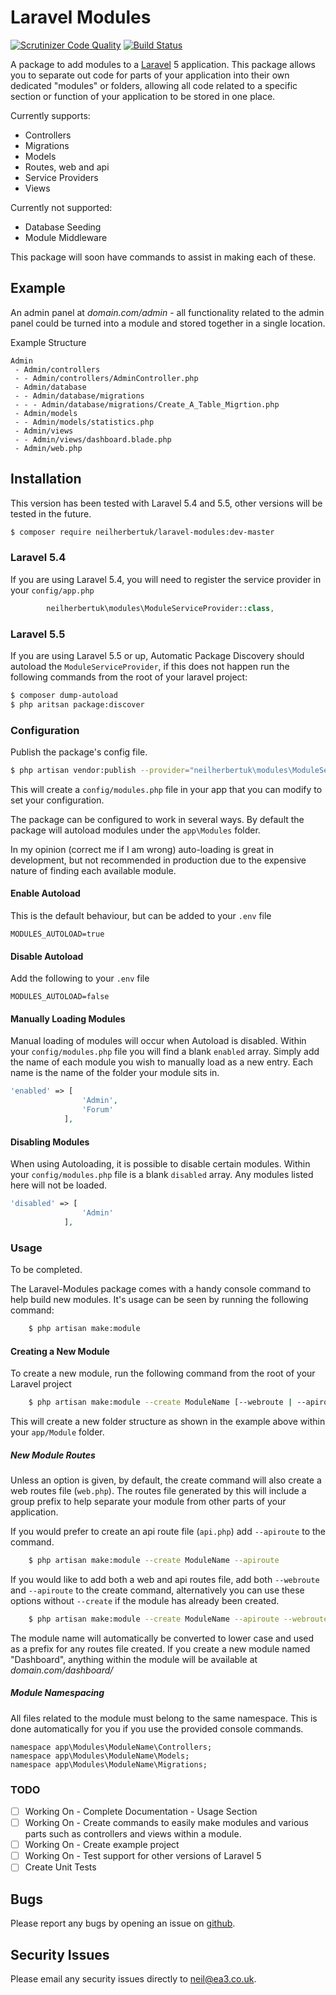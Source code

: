 Laravel Modules
===============

[![Scrutinizer Code Quality](https://scrutinizer-ci.com/g/neilherbertuk/modules/badges/quality-score.png?b=master)](https://scrutinizer-ci.com/g/neilherbertuk/modules/?branch=master) [![Build Status](https://scrutinizer-ci.com/g/neilherbertuk/modules/badges/build.png?b=master)](https://scrutinizer-ci.com/g/neilherbertuk/modules/build-status/master)

A package to add modules to a [Laravel](https://laravel.com/) 5 application. This package allows you to separate out code for parts of your application into their own dedicated "modules" or folders, allowing all code related to a specific section or function of your application to be stored in one place.

Currently supports:
 - Controllers
 - Migrations
 - Models
 - Routes, web and api
 - Service Providers
 - Views

Currently not supported:
 - Database Seeding
 - Module Middleware

This package will soon have commands to assist in making each of these.
 
## Example
An admin panel at *domain.com/admin* - all functionality related to the admin panel could be turned into a module and stored together in a single location.

Example Structure

    Admin
     - Admin/controllers
     - - Admin/controllers/AdminController.php
     - Admin/database
     - - Admin/database/migrations
     - - - Admin/database/migrations/Create_A_Table_Migrtion.php
     - Admin/models
     - - Admin/models/statistics.php
     - Admin/views
     - - Admin/views/dashboard.blade.php
     - Admin/web.php

## Installation

This version has been tested with Laravel 5.4 and 5.5, other versions will be tested in the future.

```bash
$ composer require neilherbertuk/laravel-modules:dev-master
```

### Laravel 5.4
If you are using Laravel 5.4, you will need to register the service provider in your `config/app.php`

```php
        neilherbertuk\modules\ModuleServiceProvider::class,
```

### Laravel 5.5
If you are using Laravel 5.5 or up, Automatic Package Discovery should autoload the `ModuleServiceProvider`, if this does not happen run the following commands from the root of your laravel project:

```bash
$ composer dump-autoload
$ php aritsan package:discover
```

### Configuration

Publish the package's config file.

```bash
$ php artisan vendor:publish --provider="neilherbertuk\modules\ModuleServiceProvider" --tag=config
```

This will create a `config/modules.php` file in your app that you can modify to set your configuration.

The package can be configured to work in several ways. By default the package will autoload modules under the `app\Modules` folder.

In my opinion (correct me if I am wrong) auto-loading is great in development, but not recommended in production due to the expensive nature of finding each available module.

#### Enable Autoload

This is the default behaviour, but can be added to your `.env` file

```dotenv
MODULES_AUTOLOAD=true
```
#### Disable Autoload

Add the following to your `.env` file

```dotenv
MODULES_AUTOLOAD=false
```

#### Manually Loading Modules

Manual loading of modules will occur when Autoload is disabled. 
Within your `config/modules.php` file you will find a blank `enabled` array. Simply add the name of each module you wish to manually load as a new entry. Each name is the name of the folder your module sits in.

```php
'enabled' => [
                'Admin',
                'Forum'
            ],
```

#### Disabling Modules

When using Autoloading, it is possible to disable certain modules. Within your `config/modules.php` file is a blank `disabled` array. Any modules listed here will not be loaded.

```php
'disabled' => [
                'Admin'
            ],
```

### Usage

To be completed.

The Laravel-Modules package comes with a handy console command to help build new modules.
It's usage can be seen by running the following command:

```bash
    $ php artisan make:module
```

#### Creating a New Module

To create a new module, run the following command from the root of your Laravel project

```bash
    $ php artisan make:module --create ModuleName [--webroute | --apiroute]
```

This will create a new folder structure as shown in the example above within your `app/Module` folder.

##### New Module Routes #####
Unless an option is given, by default, the create command will also create a web routes file (`web.php`).
The routes file generated by this will include a group prefix to help separate your module from other parts of your application.   

If you would prefer to create an api route file (`api.php`) add `--apiroute` to the command.

```bash
    $ php artisan make:module --create ModuleName --apiroute
```

If you would like to add both a web and api routes file, add both `--webroute` and `--apiroute` to the create command,
 alternatively you can use these options without `--create` if the module has already been created.

```bash
    $ php artisan make:module --create ModuleName --apiroute --webroute
```  

The module name will automatically be converted to lower case and used as a prefix for any routes file created.
If you create a new module named "Dashboard", anything within the module will be available at *domain.com/dashboard/*

#####  Module Namespacing #####
All files related to the module must belong to the same namespace. This is done automatically for you if you use the provided console commands.

```
namespace app\Modules\ModuleName\Controllers;
namespace app\Modules\ModuleName\Models;
namespace app\Modules\ModuleName\Migrations;
```

### TODO
 - [ ] Working On - Complete Documentation - Usage Section
 - [ ] Working On - Create commands to easily make modules and various parts such as controllers and views within a module.
 - [ ] Working On - Create example project
 - [ ] Working On - Test support for other versions of Laravel 5
 - [ ] Create Unit Tests

## Bugs
Please report any bugs by opening an issue on [github](https://github.com/neilherbertuk/modules/issues).

## Security Issues
Please email any security issues directly to neil@ea3.co.uk.
